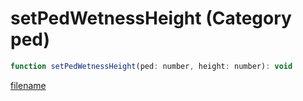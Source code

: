 # setPedWetnessHeight (Category ped)

```js
function setPedWetnessHeight(ped: number, height: number): void
```

[filename](setPedWetnessHeight_m.md ':include')